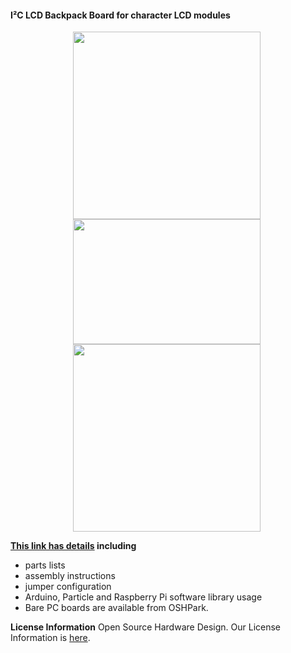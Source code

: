 #### I²C LCD Backpack Board for character LCD modules

<div style="text-align: center;">
<div style="display: inline-block; margin-right: 5px;">
<a href="https://www.dcity.org/dcity/wp-content/uploads/i2c-lcd-with-blackboard.jpg"><img src="https://www.dcity.org/dcity/wp-content/uploads/i2c-lcd-with-blackboard-600x400.jpg" alt="" width="300" height=“200" class="alignnone size-medium wp-image-517" /></a>
</div>
<div style="display: inline-block; margin-right: 5px;">
<a href="https://www.dcity.org/dcity/wp-content/uploads/i2c-lcd-with-lcd.jpg"><img src="https://www.dcity.org/dcity/wp-content/uploads/i2c-lcd-with-lcd-600x400.jpg" alt="" width="300" height="200" class="alignnone size-medium wp-image-496" /></a>
</div>
<div style="display: inline-block; margin-right: 5px;">
<a href="https://www.dcity.org/dcity/wp-content/uploads/i2c-lcd.jpg"><img src="https://www.dcity.org/dcity/wp-content/uploads/i2c-lcd-600x400.jpg" alt="" width="300" height=“200" class="alignnone size-medium wp-image-517" /></a>
</div>
</div>

**[This link has details](https://www.dcity.org/portfolio/i2c-lcd-backpack-board/) including**
* parts lists
* assembly instructions
* jumper configuration
* Arduino, Particle and Raspberry Pi software library usage
* Bare PC boards are available from OSHPark.

**License Information**
Open Source Hardware Design. Our License Information is [here](https://www.dcity.org/license-information/).
